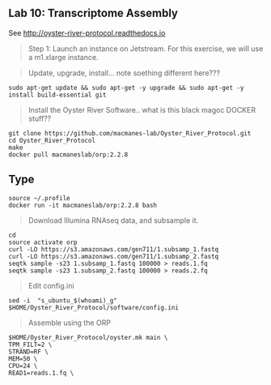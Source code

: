 Lab 10: Transcriptome Assembly
--

See http://oyster-river-protocol.readthedocs.io

> Step 1: Launch an instance on Jetstream. For this exercise, we will use a m1.xlarge instance.

> Update, upgrade, install... note soething different here???

```
sudo apt-get update && sudo apt-get -y upgrade && sudo apt-get -y install build-essential git
```

> Install the Oyster River Software.. what is this black magoc DOCKER stuff??

```
git clone https://github.com/macmanes-lab/Oyster_River_Protocol.git
cd Oyster_River_Protocol
make
docker pull macmaneslab/orp:2.2.8
```
## Type

```
source ~/.profile
docker run -it macmaneslab/orp:2.2.8 bash
```

> Download Illumina RNAseq data, and subsample it.

```
cd
source activate orp
curl -LO https://s3.amazonaws.com/gen711/1.subsamp_1.fastq
curl -LO https://s3.amazonaws.com/gen711/1.subsamp_2.fastq
seqtk sample -s23 1.subsamp_1.fastq 100000 > reads.1.fq
seqtk sample -s23 1.subsamp_2.fastq 100000 > reads.2.fq
```

> Edit config.ini

```
sed -i  "s_ubuntu_$(whoami)_g" $HOME/Oyster_River_Protocol/software/config.ini
```

> Assemble using the ORP

```
$HOME/Oyster_River_Protocol/oyster.mk main \
TPM_FILT=2 \
STRAND=RF \
MEM=50 \
CPU=24 \
READ1=reads.1.fq \
